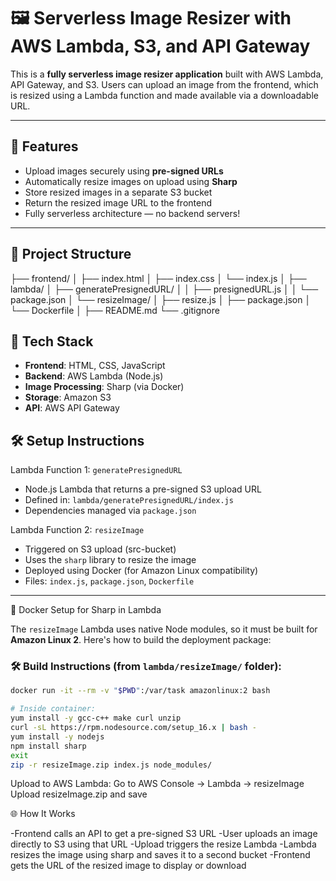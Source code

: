 # 🖼️ Serverless Image Resizer with AWS Lambda, S3, and API Gateway

This is a **fully serverless image resizer application** built with AWS Lambda, API Gateway, and S3. Users can upload an image from the frontend, which is resized using a Lambda function and made available via a downloadable URL.

---

## 🚀 Features

- Upload images securely using **pre-signed URLs**
- Automatically resize images on upload using **Sharp**
- Store resized images in a separate S3 bucket
- Return the resized image URL to the frontend
- Fully serverless architecture — no backend servers!

---

## 🧾 Project Structure
├── frontend/
│ ├── index.html
│ ├── index.css
│ └── index.js
│
├── lambda/
│ ├── generatePresignedURL/
│ │ ├── presignedURL.js
│ │ └── package.json
│ └── resizeImage/
│ ├── resize.js
│ ├── package.json
│ └── Dockerfile
│
├── README.md
└── .gitignore


## 🧰 Tech Stack

- **Frontend**: HTML, CSS, JavaScript
- **Backend**: AWS Lambda (Node.js)
- **Image Processing**: Sharp (via Docker)
- **Storage**: Amazon S3
- **API**: AWS API Gateway

## 🛠️ Setup Instructions

Lambda Function 1: `generatePresignedURL`

- Node.js Lambda that returns a pre-signed S3 upload URL
- Defined in: `lambda/generatePresignedURL/index.js`
- Dependencies managed via `package.json`

Lambda Function 2: `resizeImage`

- Triggered on S3 upload (src-bucket)
- Uses the `sharp` library to resize the image
- Deployed using Docker (for Amazon Linux compatibility)
- Files: `index.js`, `package.json`, `Dockerfile`

---

🐳 Docker Setup for Sharp in Lambda

The `resizeImage` Lambda uses native Node modules, so it must be built for **Amazon Linux 2**. Here's how to build the deployment package:

### 🛠️ Build Instructions (from `lambda/resizeImage/` folder):

```bash
docker run -it --rm -v "$PWD":/var/task amazonlinux:2 bash

# Inside container:
yum install -y gcc-c++ make curl unzip
curl -sL https://rpm.nodesource.com/setup_16.x | bash -
yum install -y nodejs
npm install sharp
exit
zip -r resizeImage.zip index.js node_modules/
```

Upload to AWS Lambda:
Go to AWS Console → Lambda → resizeImage
Upload resizeImage.zip and save


🌐 How It Works

-Frontend calls an API to get a pre-signed S3 URL
-User uploads an image directly to S3 using that URL
-Upload triggers the resize Lambda
-Lambda resizes the image using sharp and saves it to a second bucket
-Frontend gets the URL of the resized image to display or download





